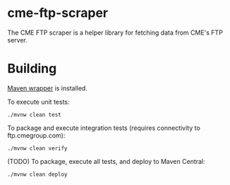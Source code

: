 # cme-ftp-scraper

The CME FTP scraper is a helper library for fetching data from CME's FTP server. 

# Building

[Maven wrapper](https://maven.apache.org/wrapper/) is installed. 

To execute unit tests:
```
./mvnw clean test
```

To package and execute integration tests (requires connectivity to ftp.cmegroup.com): 
```
./mvnw clean verify
```

(TODO) To package, execute all tests, and deploy to Maven Central:
```
./mvnw clean deploy
```
